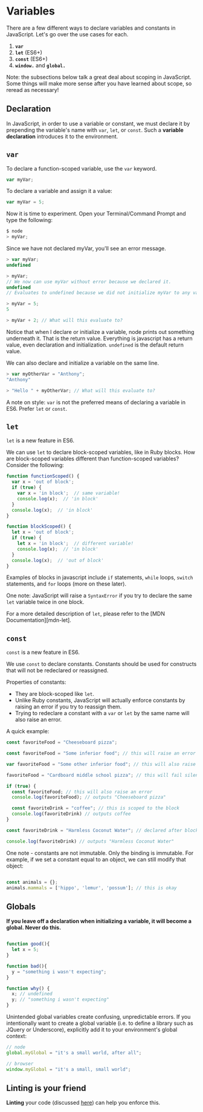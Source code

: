 # Variables

There are a few different ways to declare variables and constants in JavaScript. Let's go over the use cases for each.

1. **`var`**
2. **`let`** (ES6+)
3. **`const`** (ES6+)
4. **`window.`** and **`global.`**

Note: the subsections below talk a great deal about scoping in JavaScript. Some things will make more sense after you have learned about scope, so reread as necessary!

## Declaration

In JavaScript, in order to use a variable or constant, we must declare it by prepending the variable's name with `var`, `let`, or `const`. Such a **variable declaration** introduces it to the environment. 

## `var`

To declare a function-scoped variable, use the `var` keyword.

```javascript
var myVar;
```

To declare a variable and assign it a value: 

```javascript
var myVar = 5;
```

Now it is time to experiment. Open your Terminal/Command Prompt and type the following:

```javascript
$ node
> myVar;
```

Since we have not declared myVar, you'll see an error message.

```javascript
> var myVar;
undefined

> myVar; 
// We now can use myVar without error because we declared it.
undefined 
// Evaluates to undefined because we did not initialize myVar to any value.

> myVar = 5;
5

> myVar + 2; // What will this evaluate to?
```

Notice that when I declare or initialize a variable, node prints out something underneath it. That is the return value. Everything is javascript has a return value, even declaration and initialization. `undefined` is the default return value.

We can also declare and initialize a variable on the same line.
```javascript
> var myOtherVar = "Anthony";
"Anthony"

> "Hello " + myOtherVar; // What will this evaluate to?
```

A note on style: `var` is not the preferred means of declaring a variable in ES6. Prefer `let` or `const`.

## `let`

`let` is a new feature in ES6.

We can use `let` to declare block-scoped variables, like in Ruby blocks. How are block-scoped variables different than function-scoped variables? Consider the following:

```javascript
function functionScoped() {
  var x = 'out of block';
  if (true) {
    var x = 'in block';  // same variable!
    console.log(x);  // 'in block'
  }
  console.log(x);  // 'in block'
}

function blockScoped() {
  let x = 'out of block';
  if (true) {
    let x = 'in block';  // different variable!
    console.log(x);  // 'in block'
  }
  console.log(x);  // 'out of block'
}
```

Examples of blocks in javascript include `if` statements, `while` loops, `switch` statements, and `for` loops (more on these later).

One note: JavaScript will raise a `SyntaxError` if you try to declare the same `let` variable twice in one block.

For a more detailed description of `let`, please refer to the [MDN Documentation][mdn-let].

## `const`

`const` is a new feature in ES6.

We use `const` to declare constants. Constants should be used for constructs that will not be redeclared or reassigned.

Properties of constants:
* They are block-scoped like `let`.
* Unlike Ruby constants, JavaScript will actually enforce constants by raising an error if you try to reassign them.
* Trying to redeclare a constant with a `var` or `let` by the same name will also raise an error.

A quick example:

```javascript
const favoriteFood = "Cheeseboard pizza";

const favoriteFood = "Some inferior food"; // this will raise an error

var favoriteFood = "Some other inferior food"; // this will also raise an error

favoriteFood = "Cardboard middle school pizza"; // this will fail silently but won't raise an error

if (true) {
  const favoriteFood; // this will also raise an error
  console.log(favoriteFood); // outputs "Cheeseboard pizza"

  const favoriteDrink = "coffee"; // this is scoped to the block
  console.log(favoriteDrink) // outputs coffee
}

const favoriteDrink = "Harmless Coconut Water"; // declared after block, works fine

console.log(favoriteDrink) // outputs "Harmless Coconut Water"
```

One note - constants are not immutable. Only the binding is immutable. For example, if we set a constant equal to an object, we can still modify that object:

```javascript

const animals = {};
animals.mammals = ['hippo', 'lemur', 'possum']; // this is okay

```

## Globals

**If you leave off a declaration when initializing a variable, it will become a global. Never do this.**

```js

function good(){
  let x = 5;
}

function bad(){
  y = "something i wasn't expecting";
}

function why() {
  x; // undefined
  y; // "something i wasn't expecting"
}

```

Unintended global variables create confusing, unpredictable errors. If you intentionally want to create a global variable (i.e. to define a library such as JQuery or Underscore), explicitly add it to your environment's global context: 

```js
// node
global.myGlobal = "it's a small world, after all";

// browser
window.myGlobal = "it's a small, small world";

```

## Linting is your friend

 **Linting** your code (discussed [here][linter]) can help you enforce this.

[linter]: linting-js.md